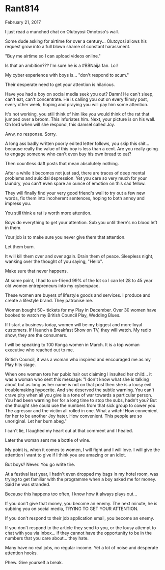 # Rant814


February 21, 2017

I just read a munched chat on Olutoyosi Omotoso's wall.

Some dude asking for airtime for over a century... Olutoyosi allows his request grow into a full blown shame of constant harassment.

"Buy me airtime so I can upload videos online."

Is that an ambition??? I'm sure he is a #BBNaija fan. Lol!

My cyber experience with boys is... "don't respond to scum."

Their desperate need to get your attention is hilarious. 

Have you had a boy on social media seek you out? Damn! He can't sleep, can't eat, can't concentrate. He is calling you out on every flimsy post, every other week, hoping and praying you will pay him some attention. 

It's not working, you still think of him like you would think of the rat that jumped over a broom. This infuriates him. Next, your picture is on his wall. Oh lord when will she respond, this damsel called Joy.

Aww, no response. Sorry.

A long ass badly written poorly edited letter follows, you skip this shit... because really the value of this boy is less than a cent. Are you really going to engage someone who can't even buy his own bread to eat?

Then countless daft posts that mean absolutely nothing.

After a while it becomes not just sad, there are traces of deep mental problems and suicidal depression. Yet you care so very much for your laundry, you can't even spare an ounce of emotion on this sad fellow.

They will finally find your very good friend's wall to try out a few new words, fix them into incoherent sentences, hoping to both annoy and impress you.

You still think a rat is worth more attention.

Boys do everything to get your attention. Sub you until there's no blood left in them.

Your job is to make sure you never give them that attention.

Let them burn.

It will kill them over and over again. Drain them of peace. Sleepless night, wanking over the thought of you saying, "Hello".

Make sure that never happens.

At some point, I had to un-friend 99% of the lot so I can let 28 to 45 year old women entrepreneurs into my cyberspace.

These women are buyers of lifestyle goods and services. I produce and create a lifestyle brand. They patronise me. 

Women bought 50+ tickets for my Play in December. Over 30 women have booked to watch my British Council Play, Wedding Blues.

If I start a business today, women will be my biggest and more loyal customers. If I launch a Breakfast Show on TV, they will watch. My radio show, they are the consumers. 

I will be speaking to 100 Konga women in March. It is a top woman executive who reached out to me.

British Council, it was a woman who inspired and encouraged me as my Play hits stage.

When one woman tore her pubic hair out claiming I insulted her child... it was a woman who sent this message:
"I don't know what she is talking about but as long as her name is not on that post then she is a lousy evil troublemaking hypocrite. And she deserved the subtle warning. You can't crave pity when all you give is a tone of war towards a particular person. You had been warning her for a long time to stop the subs, hadn't you? But she thought she could use the numbers from that sick group to cower you. The agressor and the victim all rolled in one. What a witch! How convenient for her to be another Joy hater. How convenient. This people are so unoriginal. Let her burn abeg."

I can't lie, I laughed my heart out at that comment and I healed.

Later the woman sent me a bottle of wine.

My point is, when it comes to women, I will fight and I will love. I will give the attention I want to give if I think you are amazing or an idiot.

But boys? Never. You go write tire. 

At a festival last year, I hadn't even dropped my bags in my hotel room, was trying to get familiar with the programme when a boy asked me for money. Said he was stranded.

Because this happens too often, I know how it always plays out...

If you don't give that money, you become an enemy. The next minute, he is subbing you on social media, TRYING TO GET YOUR ATTENTION.

If you don't respond to their job application email, you become an enemy.

If you don't respond to the article they send to you, or the lousy attempt to chat with you via inbox... if they cannot have the opportunity to be in the numbers that you care about... they hate.

Many have no real jobs, no regular income. Yet a lot of noise and desperate attention hooks.

Phew. Give yourself a break.